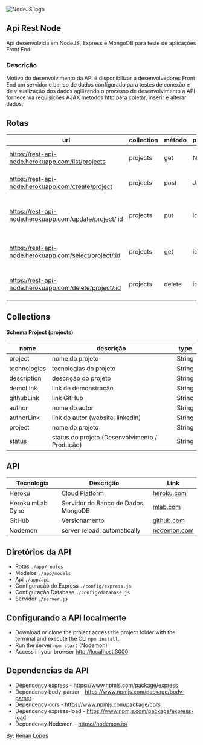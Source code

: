 ![NodeJS logo](http://cfile10.uf.tistory.com/image/1973644A5149370931E7E6)

## Api Rest Node

Api desenvolvida em NodeJS, Express e MongoDB para teste de aplicações Front End.

### Descrição

Motivo do desenvolvimento da API é disponibilizar a desenvolvedores Front End um servidor e banco de dados configurado para testes de conexão e de visualização dos dados agilizando o processo de desenvolvimento a API fornece via requisições AJAX métodos http para coletar, inserir e alterar dados.

## Rotas

| url | collection | método | parâmetros | retorno | ação |
| ------ | ------ | ------ | ------ | ------ | ------ | 
| https://rest-api-node.herokuapp.com/list/projects | projects | get | Não Possui | JSON com Array | Pega lista de projetos no banco |
| https://rest-api-node.herokuapp.com/create/project | projects | post | JSON | JSON | adiciona JSON ao banco |
| https://rest-api-node.herokuapp.com/update/project/:id | projects | put | id, JSON | atualiza o documento com dados do JSON enviado |
| https://rest-api-node.herokuapp.com/select/project/:id | projects | get | id | JSON | retorna o documento com id enviado |
| https://rest-api-node.herokuapp.com/delete/project/:id | projects | delete | id | status 200 | Apaga o documento com id enviado |
	
## Collections

#### Schema Project (projects)

| nome | descrição | type |
| ------ | ------ | ------ | 
| project | nome do projeto | String |
| technologies | tecnologias do projeto | String |
| description | descrição do projeto | String |
| demoLink | link de demonstração | String |
| githubLink | link GitHub | String |
| author | nome do autor | String |
| authorLink | link do autor (website, linkedin) | String |
| project | nome do projeto | String |
| status | status do projeto (Desenvolvimento / Produção) | String |

## API

| Tecnologia | Descrição | Link |
| ------ | ------ | ------ |
| Heroku | Cloud Platform | [heroku.com] |
| Heroku mLab Dyno | Servidor do Banco de Dados MongoDB | [mlab.com] |
| GitHub | Versionamento | [github.com] |
| Nodemon | server reload, automatically | [nodemon.com] |

## Diretórios da API

- Rotas ```./app/routes```
- Modelos ```./app/models```
- Api ```./app/api```
- Configuração do Express ```./config/express.js```
- Configuração Database ```./config/database.js```
- Servidor ```./server.js```

## Configurando a API localmente

- Download or clone the project access the project folder with the terminal and execute the CLI <code>npm install</code>.
- Run the server <code>npm start</code> (Nodemon)
- Access in your browser <a href="http://localhost:3000">http://localhost:3000</a>

## Dependencias da API

- Dependency express - <a href="https://www.npmjs.com/package/express">https://www.npmjs.com/package/express</a>
- Dependency body-parser - <a href="https://www.npmjs.com/package/body-parser">https://www.npmjs.com/package/body-parser</a>
- Dependency cors - <a href="https://www.npmjs.com/package/cors">https://www.npmjs.com/package/cors</a>
- Dependency express-load - <a href="https://www.npmjs.com/package/express-load">https://www.npmjs.com/package/express-load</a>
- Dependency Nodemon - <a href="https://nodemon.io/">https://nodemon.io/</a> 

By: <a href="http://renanlopes.com">Renan Lopes</a>

[heroku.com]: <https://www.heroku.com>
[mlab.com]: <https://mlab.com>
[github.com]: <https://www.github.com>
[nodemon.com]: <https://nodemon.io/>